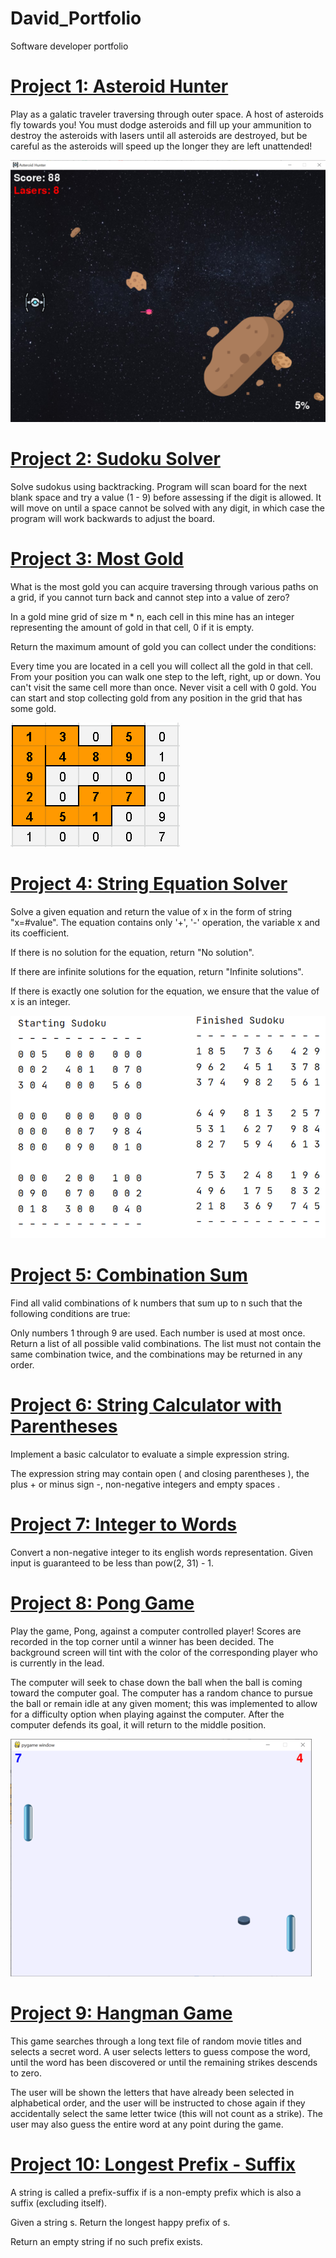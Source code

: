 # David_Portfolio
Software developer portfolio

# [Project 1: Asteroid Hunter](https://github.com/foleydavid/AsteroidHunter)
Play as a galatic traveler traversing through outer space.  A host of asteroids fly towards you!  You must dodge asteroids and fill up your ammunition to destroy the asteroids with lasers until all asteroids are destroyed, but be careful as the asteroids will speed up the longer they are left unattended!

![](/images/Asteroid%20Hunter%20Photo.png)

# [Project 2: Sudoku Solver](https://github.com/foleydavid/sudokuSolver)
Solve sudokus using backtracking.  Program will scan board for the next blank space and try a value (1 - 9) before assessing if the digit is allowed.  It will move on until a space cannot be solved with any digit, in which case the program will work backwards to adjust the board.

# [Project 3: Most Gold](https://github.com/foleydavid/mostGold)
What is the most gold you can acquire traversing through various paths on a grid, if you cannot turn back and cannot step into a value of zero?

In a gold mine grid of size m * n, each cell in this mine has an integer representing the amount of gold in that cell, 0 if it is empty.

Return the maximum amount of gold you can collect under the conditions:

Every time you are located in a cell you will collect all the gold in that cell. From your position you can walk one step to the left, right, up or down. You can't visit the same cell more than once. Never visit a cell with 0 gold. You can start and stop collecting gold from any position in the grid that has some gold.

![](images/Most_Gold.png)

# [Project 4: String Equation Solver](https://github.com/foleydavid/solveEquation)
Solve a given equation and return the value of x in the form of string "x=#value". The equation contains only '+', '-' operation, the variable x and its coefficient.

If there is no solution for the equation, return "No solution".

If there are infinite solutions for the equation, return "Infinite solutions".

If there is exactly one solution for the equation, we ensure that the value of x is an integer.

![](images/Sudoku.png)

# [Project 5: Combination Sum](https://github.com/foleydavid/combinationSum3)
Find all valid combinations of k numbers that sum up to n such that the following conditions are true:

Only numbers 1 through 9 are used. Each number is used at most once. Return a list of all possible valid combinations. The list must not contain the same combination twice, and the combinations may be returned in any order.

# [Project 6: String Calculator with Parentheses](https://github.com/foleydavid/BasicStringCalculator)
Implement a basic calculator to evaluate a simple expression string.

The expression string may contain open ( and closing parentheses ), the plus + or minus sign -, non-negative integers and empty spaces .

# [Project 7: Integer to Words](https://github.com/foleydavid/IntegerToWords)
Convert a non-negative integer to its english words representation. Given input is guaranteed to be less than pow(2, 31) - 1.

# [Project 8: Pong Game](https://github.com/foleydavid/Pong)
Play the game, Pong, against a computer controlled player!  Scores are recorded in the top corner until a winner has been decided.  The background screen will tint with the color of the corresponding player who is currently in the lead.

The computer will seek to chase down the ball when the ball is coming toward the computer goal.  The computer has a random chance to pursue the ball or remain idle at any given moment; this was implemented to allow for a difficulty option when playing against the computer.  After the computer defends its goal, it will return to the middle position.

![](images/Pong_Game.png)

# [Project 9: Hangman Game](https://github.com/foleydavid/hangmanGame)
This game searches through a long text file of random movie titles and selects a secret word.  A user selects letters to guess compose the word, until the word has been discovered or until the remaining strikes descends to zero.

The user will be shown the letters that have already been selected in alphabetical order, and the user will be instructed to chose again if they accidentally select the same letter twice (this will not count as a strike).  The user may also guess the entire word at any point during the game.

# [Project 10: Longest Prefix - Suffix](https://github.com/foleydavid/longestPrefix-Suffix)
A string is called a prefix-suffix if is a non-empty prefix which is also a suffix (excluding itself).

Given a string s. Return the longest happy prefix of s.

Return an empty string if no such prefix exists.
